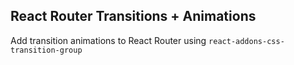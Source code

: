 ## React Router Transitions + Animations

Add transition animations to React Router using `react-addons-css-transition-group`